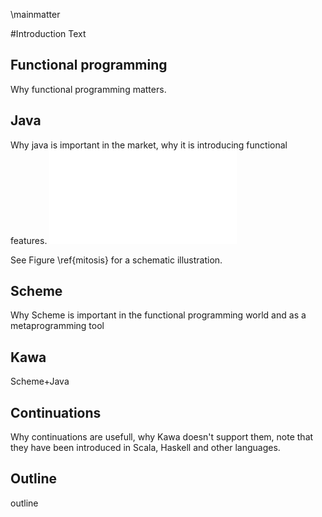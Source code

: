 \mainmatter

#Introduction
Text

## Functional programming
Why functional programming matters.

## Java
Why java is important in the market, why it is introducing functional features.
![Interphase and the different stages of mitosis. Figure from Walczak et al., 2010. \label{mitosis} ](figures/mitosis_Walczak.pdf)

See Figure \ref{mitosis} for a schematic illustration.

## Scheme
Why Scheme is important in the functional programming world and as a metaprogramming tool

## Kawa
Scheme+Java

## Continuations
Why continuations are usefull, why Kawa doesn't support them, note that they have been introduced in Scala, Haskell and other languages.

## Outline
outline

